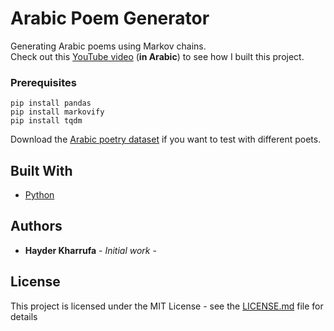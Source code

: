 # Arabic Poem Generator

Generating Arabic poems using Markov chains.  
Check out this [YouTube video](https://youtu.be/Dnx6bE4Nwyo) (**in Arabic**) to see how I built this project.

### Prerequisites

```
pip install pandas
pip install markovify
pip install tqdm
```

Download the [Arabic poetry dataset](https://www.kaggle.com/ahmedabelal/arabic-poetry) if you want to test with different poets.



## Built With

* [Python](https://www.python.org)


## Authors

* **Hayder Kharrufa** - *Initial work* - 

## License

This project is licensed under the MIT License - see the [LICENSE.md](LICENSE.md) file for details
